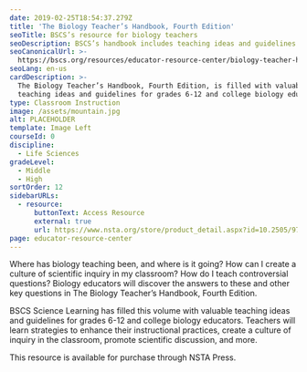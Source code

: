 ```yaml
---
date: 2019-02-25T18:54:37.279Z
title: 'The Biology Teacher’s Handbook, Fourth Edition'
seoTitle: BSCS’s resource for biology teachers
seoDescription: BSCS’s handbook includes teaching ideas and guidelines for middle, high school, and college biology educators.
seoCanonicalUrl: >-
  https://bscs.org/resources/educator-resource-center/biology-teacher-handbook
seoLang: en-us
cardDescription: >-
  The Biology Teacher’s Handbook, Fourth Edition, is filled with valuable
  teaching ideas and guidelines for grades 6-12 and college biology educators.
type: Classroom Instruction
image: /assets/mountain.jpg
alt: PLACEHOLDER
template: Image Left
courseId: 0
discipline:
  - Life Sciences
gradeLevel:
  - Middle
  - High
sortOrder: 12
sidebarURLs:
  - resource:
      buttonText: Access Resource
      external: true
      url: https://www.nsta.org/store/product_detail.aspx?id=10.2505/9780873552448
page: educator-resource-center
---
```

Where has biology teaching been, and where is it going? How can I create a culture of scientific inquiry in my classroom? How do I teach controversial questions? Biology educators will discover the answers to these and other key questions in The Biology Teacher’s Handbook, Fourth Edition.

BSCS Science Learning has filled this volume with valuable teaching ideas and guidelines for grades 6-12 and college biology educators. Teachers will learn strategies to enhance their instructional practices, create a culture of inquiry in the classroom, promote scientific discussion, and more.

This resource is available for purchase through NSTA Press.
